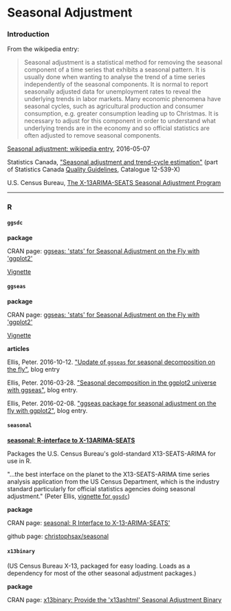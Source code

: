 # Seasonal Adjustment

### Introduction

From the wikipedia entry:

>Seasonal adjustment is a statistical method for removing the seasonal component of a time series that exhibits a seasonal pattern. It is usually done when wanting to analyse the trend of a time series independently of the seasonal components. It is normal to report seasonally adjusted data for unemployment rates to reveal the underlying trends in labor markets. Many economic phenomena have seasonal cycles, such as agricultural production and consumer consumption, e.g. greater consumption leading up to Christmas. It is necessary to adjust for this component in order to understand what underlying trends are in the economy and so official statistics are often adjusted to remove seasonal components.

[Seasonal adjustment: wikipedia entry](https://en.wikipedia.org/wiki/Seasonal_adjustment), 2016-05-07


Statistics Canada, ["Seasonal adjustment and trend-cycle estimation"](http://www.statcan.gc.ca/pub/12-539-x/2009001/seasonal-saisonnal-eng.htm)  (part of Statistics Canada [Quality Guidelines](http://www.statcan.gc.ca/pub/12-539-x/12-539-x2009001-eng.htm), Catalogue 12-539-X)

U.S. Census Bureau, [The X-13ARIMA-SEATS Seasonal Adjustment Program](https://www.census.gov/srd/www/x13as/)

---
### R

#### `ggsdc`

**package**

CRAN page: [ggseas: 'stats' for Seasonal Adjustment on the Fly with 'ggplot2'](https://cran.r-project.org/web/packages/ggseas/index.html)

[Vignette](https://cran.r-project.org/web/packages/ggseas/vignettes/ggsdc.html)


#### `ggseas`

**package**

CRAN page: [ggseas: 'stats' for Seasonal Adjustment on the Fly with 'ggplot2'](https://cran.r-project.org/web/packages/ggseas/)

[Vignette](https://cran.r-project.org/web/packages/ggseas/vignettes/ggsdc.html)

**articles**

Ellis, Peter. 2016-10-12. ["Update of `ggseas` for seasonal decomposition on the fly"](http://ellisp.github.io/blog/2016/10/12/ggsdc-rents), blog entry

Ellis, Peter. 2016-03-28. ["Seasonal decomposition in the ggplot2 universe with ggseas"](http://ellisp.github.io/blog/2016/03/28/ggseas-update/), blog entry.

Ellis, Peter. 2016-02-08. ["ggseas package for seasonal adjustment on the fly with ggplot2"](http://ellisp.github.io/blog/2016/02/08/ggseas/), blog entry.


#### `seasonal`

**[seasonal: R-interface to X-13ARIMA-SEATS](http://www.seasonal.website/seasonal.html)**

Packages the U.S. Census Bureau's gold-standard X13-SEATS-ARIMA for use in R.

"...the best interface on the planet to the X13-SEATS-ARIMA time series analysis application from the US Census Department, which is the industry standard particularly for official statistics agencies doing seasonal adjustment." (Peter Ellis, [vignette for `ggsdc`](https://cran.r-project.org/web/packages/ggseas/vignettes/ggsdc.html.))

**package**

CRAN page: [seasonal: R Interface to X-13-ARIMA-SEATS'](https://cran.r-project.org/web/packages/seasonal/index.html)

github page: [christophsax/seasonal](https://github.com/christophsax/seasonal)


#### `x13binary`

(US Census Bureau X-13, packaged for easy loading. Loads as a dependency for most of the other seasonal adjustment packages.)

**package**

CRAN page: [x13binary: Provide the 'x13ashtml' Seasonal Adjustment Binary](https://cran.r-project.org/web/packages/x13binary/index.html)





